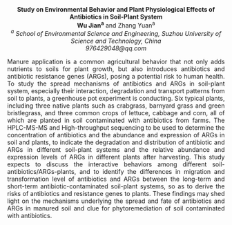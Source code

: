 <center><strong>Study on Environmental Behavior and Plant Physiological Effects of
Antibiotics in Soil-Plant System</strong>

<center><strong>Wu Jian<sup>a</sup></strong> and Zhang Yuan<sup>a</sup>

<center><i><sup>a</sup> School of Environmental Science and Engineering, Suzhou University
of Science and Technology, China</i>

<center><i>976429048@qq.com</i>

<p style=text-align:justify>Manure application is a common agricultural behavior that not only adds
nutrients to soils for plant growth, but also introduces antibiotics and
antibiotic resistance genes (ARGs), posing a potential risk to human
health. To study the spread mechanisms of antibiotics and ARGs in
soil-plant system, especially their interaction, degradation and
transport patterns from soil to plants, a greenhouse pot experiment is
conducting. Six typical plants, including three native plants such as
crabgrass, barnyard grass and green bristlegrass, and three common crops
of lettuce, cabbage and corn, all of which are planted in soil
contaminated with antibiotics from farms. The HPLC-MS-MS and
High-throughput sequencing to be used to determine the concentration of
antibiotics and the abundance and expression of ARGs in soil and plants,
to indicate the degradation and distribution of antibiotic and ARGs in
different soil-plant systems and the relative abundance and expression
levels of ARGs in different plants after harvesting. This study expects
to discuss the interactive behaviors among different
soil-antibiotics/ARGs-plants, and to identify the differences in
migration and transformation level of antibiotics and ARGs between the
long-term and short-term antibiotic-contaminated soil-plant systems, so
as to derive the risks of antibiotics and resistance genes to plants.
These findings may shed light on the mechanisms underlying the spread
and fate of antibiotics and ARGs in manured soil and clue for
phytoremediation of soil contaminated with antibiotics.
